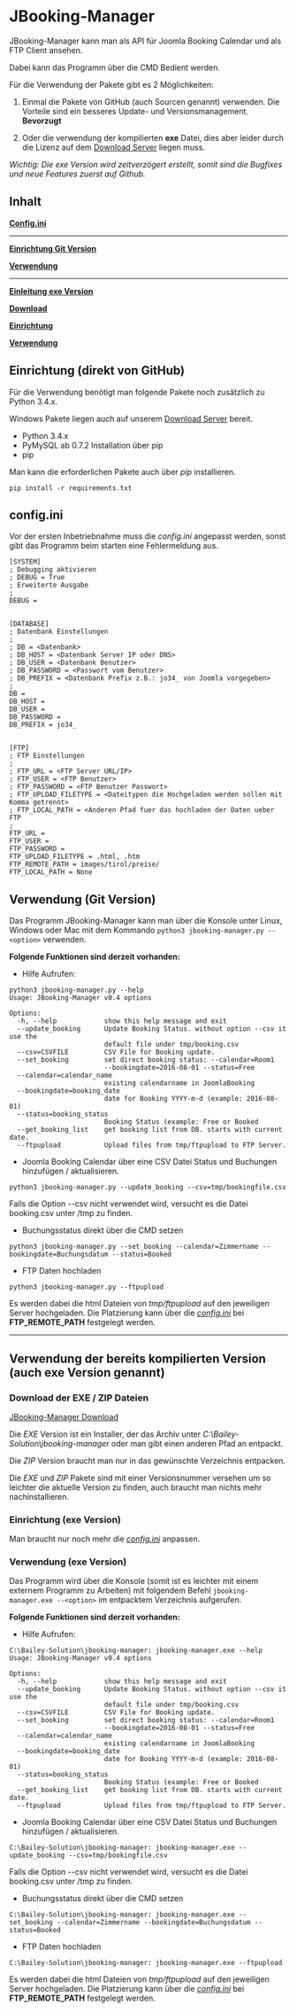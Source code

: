 # JBooking-Manager

JBooking-Manager kann man als API für Joomla Booking Calendar und als FTP Client ansehen.

Dabei kann das Programm über die CMD Bedient werden.

Für die Verwendung der Pakete gibt es 2 Möglichkeiten:

1. Einmal die Pakete von GitHub (auch Sourcen genannt) verwenden. Die Vorteile sind ein besseres Update- und Versionsmanagement. **Bevorzugt**

2. Oder die verwendung der kompilierten **exe** Datei, dies aber leider durch die Lizenz auf dem [Download Server](https://dl.bscn.at/JBooking-Manager/) liegen muss. 

*Wichtig: Die exe Version wird zeitverzögert erstellt, somit sind die Bugfixes und  neue Features zuerst auf Github.*

## Inhalt

[**Config.ini**](#configini)

---

[**Einrichtung Git Version**](#einrichtung-direkt-von-github)

[**Verwendung**](#verwendung-git-version)

---

[**Einleitung exe Version**](#verwendung-der-bereits-kompilierten-version-auch-exe-version-genannt)

[**Download**](#download-der-exe--zip-dateien)

[**Einrichtung**](#einrichtung-exe-version)

[**Verwendung**](#verwendung-exe-version)



## Einrichtung (direkt von GitHub)

Für die Verwendung benötigt man folgende Pakete noch zusätzlich zu Python 3.4.x.

Windows Pakete liegen auch auf unserem [Download Server](https://dl.bscn.at/JBooking-Manager/Source/) bereit.

* Python 3.4.x
* PyMySQL ab 0.7.2 Installation über pip
* pip

Man kann die erforderlichen Pakete auch über *pip* installieren.
```
pip install -r requirements.txt
```

## config.ini

Vor der ersten Inbetriebnahme muss die *config.ini* angepasst werden, sonst gibt das Programm beim starten eine Fehlermeldung aus.

```
[SYSTEM]
; Debugging aktivieren
; DEBUG = True
; Erweiterte Ausgabe
;
DEBUG =


[DATABASE]
; Datenbank Einstellungen
;
; DB = <Datenbank>
; DB_HOST = <Datenbank Server IP oder DNS>
; DB_USER = <Datenbank Benutzer>
; DB_PASSWORD = <Passwort vom Benutzer>
; DB_PREFIX = <Datenbank Prefix z.B.: jo34_ von Joomla vorgegeben>
;
DB =
DB_HOST =
DB_USER =
DB_PASSWORD =
DB_PREFIX = jo34_


[FTP]
; FTP Einstellungen
;
; FTP_URL = <FTP Server URL/IP>
; FTP_USER = <FTP Benutzer>
; FTP_PASSWORD = <FTP Benutzer Passwort>
; FTP_UPLOAD_FILETYPE = <Dateitypen die Hochgeladen werden sollen mit Komma getrennt>
; FTP_LOCAL_PATH = <Anderen Pfad fuer das hochladen der Daten ueber FTP
;
FTP_URL =
FTP_USER =
FTP_PASSWORD =
FTP_UPLOAD_FILETYPE = .html, .htm
FTP_REMOTE_PATH = images/tirol/preise/
FTP_LOCAL_PATH = None
```

## Verwendung (Git Version)

Das Programm JBooking-Manager kann man über die Konsole unter Linux, Windows oder Mac mit dem Kommando 
`python3 jbooking-manager.py --<option>` verwenden.


**Folgende Funktionen sind derzeit vorhanden:**

* Hilfe Aufrufen:
```
python3 jbooking-manager.py --help
Usage: JBooking-Manager v0.4 options

Options:
  -h, --help            show this help message and exit
  --update_booking      Update Booking Status. without option --csv it use the
                        default file under tmp/booking.csv
  --csv=CSVFILE         CSV File for Booking update.
  --set_booking         set direct booking status: --calendar=Room1
                        --bookingdate=2016-08-01 --status=Free
  --calendar=calendar_name
                        existing calendarname in JoomlaBooking
  --bookingdate=booking_date
                        date for Booking YYYY-m-d (example: 2016-08-01)
  --status=booking_status
                        Booking Status (example: Free or Booked
  --get_booking_list    get booking list from DB. starts with current date.
  --ftpupload           Upload files from tmp/ftpupload to FTP Server.
```


* Joomla Booking Calendar über eine CSV Datei Status und Buchungen hinzufügen / aktualisieren.
```
python3 jbooking-manager.py --update_booking --csv=tmp/bookingfile.csv
```
Falls die Option --csv nicht verwendet wird, versucht es die Datei booking.csv unter /tmp zu finden.


* Buchungsstatus direkt über die CMD setzen
```
python3 jbooking-manager.py --set_booking --calendar=Zimmername --bookingdate=Buchungsdatum --status=Booked
```

* FTP Daten hochladen
```
python3 jbooking-manager.py --ftpupload
```
Es werden dabei die html Dateien von *tmp/ftpupload* auf den jeweiligen Server hochgeladen.
Die Platzierung kann über die [*config.ini*](#configini) bei **FTP_REMOTE_PATH** festgelegt werden.

---

## Verwendung der bereits kompilierten Version (auch exe Version genannt)

### Download der EXE / ZIP Dateien

[JBooking-Manager Download](https://dl.bscn.at/JBooking-Manager/)

Die *EXE* Version ist ein Installer, der das Archiv unter *C:\Bailey-Solution\jbooking-manager* oder man gibt einen anderen Pfad an entpackt.

Die *ZIP* Version braucht man nur in das gewünschte Verzeichnis entpacken.

Die *EXE* und *ZIP* Pakete sind mit einer Versionsnummer versehen um so leichter die aktuelle Version zu finden, auch braucht man nichts mehr nachinstallieren.

### Einrichtung (exe Version)

Man braucht nur noch mehr die [*config.ini*](#configini) anpassen.

### Verwendung (exe Version)

Das Programm wird über die Konsole (somit ist es leichter mit einem externem Programm zu Arbeiten) mit folgendem Befehl `jbooking-manager.exe --<option>` im entpacktem Verzeichnis aufgerufen.


**Folgende Funktionen sind derzeit vorhanden:**

* Hilfe Aufrufen:
```
C:\Bailey-Solution\jbooking-manager: jbooking-manager.exe --help
Usage: JBooking-Manager v0.4 options

Options:
  -h, --help            show this help message and exit
  --update_booking      Update Booking Status. without option --csv it use the
                        default file under tmp/booking.csv
  --csv=CSVFILE         CSV File for Booking update.
  --set_booking         set direct booking status: --calendar=Room1
                        --bookingdate=2016-08-01 --status=Free
  --calendar=calendar_name
                        existing calendarname in JoomlaBooking
  --bookingdate=booking_date
                        date for Booking YYYY-m-d (example: 2016-08-01)
  --status=booking_status
                        Booking Status (example: Free or Booked
  --get_booking_list    get booking list from DB. starts with current date.
  --ftpupload           Upload files from tmp/ftpupload to FTP Server.
```


* Joomla Booking Calendar über eine CSV Datei Status und Buchungen hinzufügen / aktualisieren.
```
C:\Bailey-Solution\jbooking-manager: jbooking-manager.exe --update_booking --csv=tmp/bookingfile.csv
```
Falls die Option --csv nicht verwendet wird, versucht es die Datei booking.csv unter /tmp zu finden.


* Buchungsstatus direkt über die CMD setzen
```
C:\Bailey-Solution\jbooking-manager: jbooking-manager.exe --set_booking --calendar=Zimmername --bookingdate=Buchungsdatum --status=Booked
```

* FTP Daten hochladen
```
C:\Bailey-Solution\jbooking-manager: jbooking-manager.exe --ftpupload
```
Es werden dabei die html Dateien von *tmp/ftpupload* auf den jeweiligen Server hochgeladen.
Die Platzierung kann über die [*config.ini*](#configini) bei **FTP_REMOTE_PATH** festgelegt werden.
